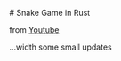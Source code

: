 # Snake Game in Rust

from [Youtube](https://www.youtube.com/watch?v=DnT_7M7L7vo&list=PLJbE2Yu2zumDD5vy2BuSHvFZU0a6RDmgb&index=2)

...width some small updates
